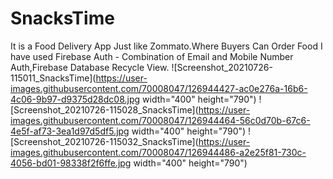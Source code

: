 # SnacksTime
It is a Food Delivery App Just like Zommato.Where Buyers Can Order Food
I have used Firebase Auth - Combination of Email and Mobile Number Auth,Firebase Database
Recycle View.
![Screenshot_20210726-115011_SnacksTime](https://user-images.githubusercontent.com/70008047/126944427-ac0e276a-16b6-4c06-9b97-d9375d28dc08.jpg width="400" height="790")
![Screenshot_20210726-115028_SnacksTime](https://user-images.githubusercontent.com/70008047/126944464-56c0d70b-67c6-4e5f-af73-3ea1d97d5df5.jpg width="400" height="790")
![Screenshot_20210726-115032_SnacksTime](https://user-images.githubusercontent.com/70008047/126944486-a2e25f81-730c-4056-bd01-98338f2f6ffe.jpg width="400" height="790")



